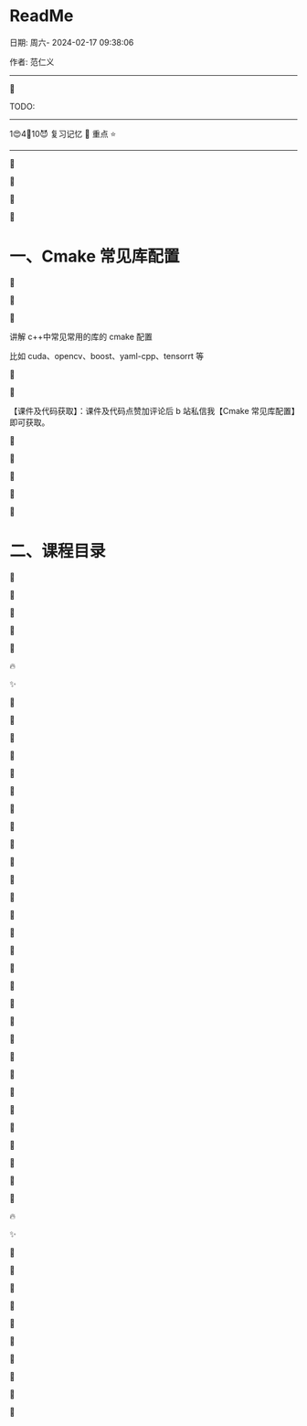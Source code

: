 # ReadMe

日期: 周六- 2024-02-17 09:38:06

作者: 范仁义

---

🍓

TODO:

---

1😍4💜10😈 复习记忆 🚩 重点 ⭐

---

🍎

🍓

🍊

🍒

# 一、Cmake 常见库配置

🍌

🍑

🍍

讲解 c++中常见常用的库的 cmake 配置

比如 cuda、opencv、boost、yaml-cpp、tensorrt 等

🍉

🍇

【课件及代码获取】：课件及代码点赞加评论后 b 站私信我【Cmake 常见库配置】即可获取。

🍋

🍅

🍐

📖

🍧

# 二、课程目录

🍓

📒

🔧

🌱

🌺

🔥

✨

🍹

🧊

🍄

🌷

💮

🌸

🍁

🌳

🌲

🌴

🍎

🍓

🍊

🍒

🍌

🍑

🍍

🍉

🍇

🍋

🍅

🍐

📖

🍧

🍓

📒

🔧

🌱

🌺

🔥

✨

🍹

🧊

🍄

🌷

💮

🌸

🍁

🌳

🌲

🌴
